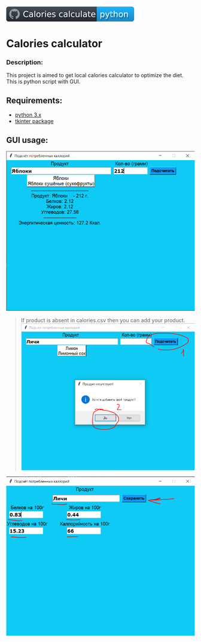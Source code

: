 ![CCalc_Badge](/src/docs/badge_cc.svg)
# Calories calculator

### Description:
This project is aimed to get local calories calculator to optimize the diet.
This is python script with GUI.

## Requirements:
- [python 3.x](https://www.python.org/downloads/)
- [tkinter package](https://docs.python.org/3/library/tkinter.html)



## GUI usage:
![](/src/docs/calories_gui.PNG)

> If product is absent in calories.csv then you can add your product.
![](/src/docs/calories_gui_2.PNG)

![](/src/docs/calories_gui_3.PNG)
